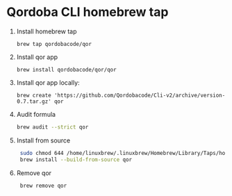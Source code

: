 # Qordoba CLI homebrew tap

1. Install homebrew tap 
   ```
   brew tap qordobacode/qor
   ```
2. Install qor app   
   ```
   brew install qordobacode/qor/qor
   ```
3. Install qor app locally:   
   ```
   brew create 'https://github.com/Qordobacode/Cli-v2/archive/version-0.7.tar.gz' qor
   ```
4. Audit formula   
    ```bash
    brew audit --strict qor
5. Install from source     
   ```bash
    sudo chmod 644 /home/linuxbrew/.linuxbrew/Homebrew/Library/Taps/homebrew/homebrew-core/Formula/qor.rb
    brew install --build-from-source qor
    ```
6. Remove qor    
   ```bash
    brew remove qor
    ```